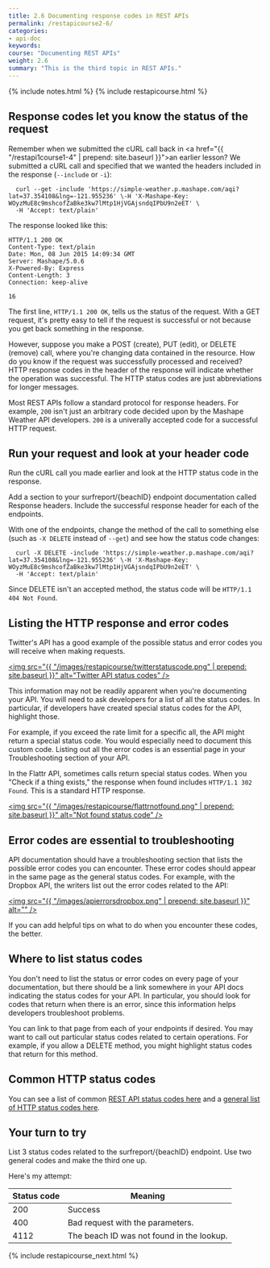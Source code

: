```yaml
---
title: 2.6 Documenting response codes in REST APIs
permalink: /restapicourse2-6/
categories:
- api-doc
keywords: 
course: "Documenting REST APIs"
weight: 2.6
summary: "This is the third topic in REST APIs."
---
```

{% include notes.html %}
{% include restapicourse.html %}

## Response codes let you know the status of the request

Remember when we submitted the cURL call back in <a href="{{ "/restapi1course1-4" | prepend: site.baseurl }}">an earlier lesson</a>? We submitted a cURL call and specified that we wanted the headers included in the response (`--include` or `-i`):

```
  curl --get -include 'https://simple-weather.p.mashape.com/aqi?lat=37.354108&lng=-121.955236' \-H 'X-Mashape-Key: WOyzMuE8c9mshcofZaBke3kw7lMtp1HjVGAjsndqIPbU9n2eET' \
  -H 'Accept: text/plain'
```

The response looked like this: 

```
HTTP/1.1 200 OK
Content-Type: text/plain
Date: Mon, 08 Jun 2015 14:09:34 GMT
Server: Mashape/5.0.6
X-Powered-By: Express
Content-Length: 3
Connection: keep-alive

16
```

The first line, `HTTP/1.1 200 OK`, tells us the status of the request. With a GET request, it's pretty easy to tell if the request is successful or not because you get back something in the response. 

However, suppose you make a POST (create), PUT (edit), or DELETE (remove) call, where you're changing data contained in the resource. How do you know if the request was successfully processed and received? HTTP response codes in the header of the response will indicate whether the operation was successful. The HTTP status codes are just abbreviations for longer messages.

Most REST APIs follow a standard protocol for response headers. For example, `200` isn't just an arbitrary code decided upon by the Mashape Weather API developers. `200` is a univerally accepted code for a successful HTTP request. 

## Run your request and look at your header code

Run the cURL call you made earlier and look at the HTTP status code in the response. 

Add a section to your surfreport/{beachID} endpoint documentation called Response headers. Include the successful response header for each of the endpoints.
 
With one of the endpoints, change the method of the call to something else (such as `-X DELETE` instead of `--get`) and see how the status code changes:

```
  curl -X DELETE -include 'https://simple-weather.p.mashape.com/aqi?lat=37.354108&lng=-121.955236' \-H 'X-Mashape-Key: WOyzMuE8c9mshcofZaBke3kw7lMtp1HjVGAjsndqIPbU9n2eET' \
  -H 'Accept: text/plain'
```

Since DELETE isn't an accepted method, the status code will be `HTTP/1.1 404 Not Found`. 

## Listing the HTTP response and error codes

Twitter's API has a good example of the possible status and error codes you will receive when making requests.

<a href="https://dev.twitter.com/overview/api/response-codes"><img src="{{ "/images/restapicourse/twitterstatuscode.png" | prepend: site.baseurl }}" alt="Twitter API status codes" /></a>

This information may not be readily apparent when you're documenting your API. You will need to ask developers for a list of all the status codes. In particular, if developers have created special status codes for the API, highlight those. 

For example, if you exceed the rate limit for a specific all, the API might return a special status code. You would especially need to document this custom code. Listing out all the error codes is an essential page in your Troubleshooting section of your API.

In the Flattr API, sometimes calls return special status codes. When you "Check if a thing exists," the response when found includes `HTTP/1.1 302 Found`. This is a standard HTTP response.

<a href="http://developers.flattr.net/api/resources/things/#update-a-thing"><img src="{{ "/images/restapicourse/flattrnotfound.png" | prepend: site.baseurl }}" alt="Not found status code" /></a>

## Error codes are essential to troubleshooting

API documentation should have a troubleshooting section that lists the possible error codes you can encounter. These error codes should appear in the same page as the general status codes. For example, with the Dropbox API, the writers list out the error codes related to the API:

<a href="https://www.dropbox.com/developers/core/docs"><img src="{{ "/images/apierrorsdropbox.png" | prepend: site.baseurl }}" alt="" /></a>

If you can add helpful tips on what to do when you encounter these codes, the better.

## Where to list status codes

You don't need to list the status or error codes on every page of your documentation, but there should be a link somewhere in your API docs indicating the status codes for your API. In particular, you should look for codes that return when there is an error, since this information helps developers troubleshoot problems.

You can link to that page from each of your endpoints if desired. You may want to call out particular status codes related to certain operations. For example, if you allow a DELETE method, you might highlight status codes that return for this method.

## Common HTTP status codes

You can see a list of common [REST API status codes here](http://www.restapitutorial.com/httpstatuscodes.html) and a [general list of HTTP status codes here](http://en.wikipedia.org/wiki/List_of_HTTP_status_codes
).

## Your turn to try

List 3 status codes related to the surfreport/{beachID} endpoint. Use two general codes and make the third one up. 

Here's my attempt: 

| Status code | Meaning | 
|--------|----------|
| 200 | Success |
| 400 | Bad request with the parameters. |
| 4112 | The beach ID was not found in the lookup. |

{% include restapicourse_next.html %}



